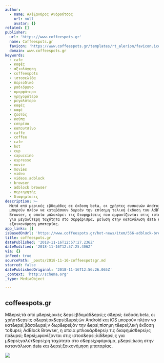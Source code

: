 ```yaml
---
author:
  - name: Αλέξανδρος Ανδρούτσος
    url: null
    avatar: {}
related: []
publisher:
  url: 'https://www.coffeespots.gr'
  name: Coffeespots.gr
  favicon: 'https://www.coffeespots.gr/templates/rt_alerion/favicon.ico'
  domain: www.coffeespots.gr
keywords:
  - cafe
  - καφές
  - αξιολόγηση
  - coffeespots
  - ιστοσελίδα
  - περιοδικό
  - ραδιόφωνο
  - ομορφότερο
  - γρηγορότερο
  - μεγαλύτερο
  - καφές
  - καφέ
  - ζεστός
  - κούπα
  - εσπρέσο
  - καπουτσίνο
  - caffe
  - coffee
  - cafe
  - hot
  - cup
  - capuccino
  - espresso
  - movie
  - movies
  - video
  - videos.adblock
  - browser
  - adblock browser
  - περιηγητής
  - διαφημίσεις
description: >-
  Μετά από μερικές εβδομάδες σε έκδοση beta, οι χρήστες συσκευών Android και iOS
  μπορούν πλέον να κατεβάσουν δωρεάν την επίσημη τελική έκδοση του AdBlock
  Browser, η οποία μπλοκάρει τις διαφημίσεις που εμφανίζονται στις ιστοσελίδες
  για μεγαλύτερη ταχύτητα στο σερφάρισμα, μείωση στην κατανάλωση data και
  εξοικονόμηση μπαταρίας.
app_links: []
isBasedOnUrl: 'https://www.coffeespots.gr/hot-news/item/566-adblock-browser'
title: coffeespots.gr
datePublished: '2018-11-16T12:57:27.236Z'
dateModified: '2018-11-16T12:57:25.406Z'
via: {}
inFeed: true
sourcePath: _posts/2018-11-16-coffeespotsgr.md
starred: false
datePublishedOriginal: '2018-11-16T12:56:26.065Z'
_context: 'http://schema.org'
_type: MediaObject

---
```

<article style=""><h1>coffeespots.gr</h1><p>Μ&amp;epsi;τά από μ&amp;epsi;ρικές &amp;epsi;βδομάδ&amp;epsi;ς σ&amp;epsi; έκδοση beta, οι χρήστ&amp;epsi;ς σ&amp;upsi;σκ&amp;epsi;&amp;upsi;ών Android και iOS μπορούν πλέον να κατ&amp;epsi;βάσο&amp;upsi;ν δωρ&amp;epsi;άν την &amp;epsi;πίσημη τ&amp;epsi;λική έκδοση το&amp;upsi; AdBlock Browser, η οποία μπλοκάρ&amp;epsi;ι τις διαφημίσ&amp;epsi;ις πο&amp;upsi; &amp;epsi;μφανίζονται στις ιστοσ&amp;epsi;λίδ&amp;epsi;ς για μ&amp;epsi;γαλύτ&amp;epsi;ρη ταχύτητα στο σ&amp;epsi;ρφάρισμα, μ&amp;epsi;ίωση στην κατανάλωση data και &amp;epsi;ξοικονόμηση μπαταρίας.</p><img src="https://www.coffeespots.gr/media/k2/items/cache/d3787968271aadf66b69e2f7e02571e2_XL.jpg" /></article>